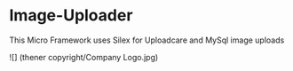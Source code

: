 # Image-Uploader
This Micro Framework uses Silex for Uploadcare and MySql image uploads

![] (thener copyright/Company Logo.jpg) 
